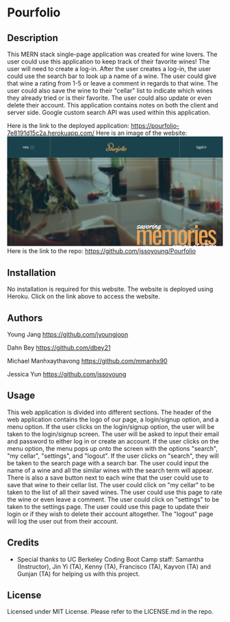 # Pourfolio

## Description

This MERN stack single-page application was created for wine lovers. The user could use this application to keep track of their favorite wines! The user will need to create a log-in. After the user creates a log-in, the user could use the search bar to look up a name of a wine. The user could give that wine a rating from 1-5 or leave a comment in regards to that wine. The user could also save the wine to their "cellar" list to indicate which wines they already tried or is their favorite. The user could also update or even delete their account. This application contains notes on both the client and server side. Google custom search API was used within this application.

Here is the link to the deployed application: https://pourfolio-7e8191d15c2a.herokuapp.com/
Here is an image of the website: ![Portfolio](client/public/images/pourfolio.png)
Here is the link to the repo: https://github.com/jssoyoung/Pourfolio

## Installation

No installation is required for this website. The website is deployed using Heroku. Click on the link above to access the website.

## Authors

Young Jang
https://github.com/jyoungjoon

Dahn Bey
https://github.com/dbey21

Michael Manhxaythavong
https://github.com/mmanhx90

Jessica Yun
https://github.com/jssoyoung

## Usage

 This web application is divided into different sections. The header of the web application contains the logo of our page, a login/signup option, and a menu option. If the user clicks on the login/signup option, the user will be taken to the login/signup screen. The user will be asked to input their email and password to either log in or create an account. If the user clicks on the menu option, the menu pops up onto the screen with the options "search", "my cellar", "settings", and "logout". If the user clicks on "search", they will be taken to the search page with a search bar. The user could input the name of a wine and all the similar wines with the search term will appear. There is also a save button next to each wine that the user could use to save that wine to their cellar list. The user could click on "my cellar" to be taken to the list of all their saved wines. The user could use this page to rate the wine or even leave a comment. The user could click on "settings" to be taken to the settings page. The user could use this page to update their login or if they wish to delete their account altogether. The "logout" page will log the user out from their account.

## Credits

* Special thanks to UC Berkeley Coding Boot Camp staff: Samantha (Instructor), Jin Yi (TA), Kenny (TA), Francisco (TA), Kayvon (TA) and Gunjan (TA) for helping us with this project.

## License

Licensed under MIT License. Please refer to the LICENSE.md in the repo.